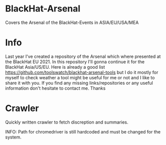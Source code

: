 # BlackHat-Arsenal
Covers the Arsenal of the BlackHat-Events in ASIA/EU/USA/MEA

# Info

Last year I've created a repository of the Arsenal which where presented at the BlackHat EU 2021. In this repository I'll gonna continue it for the BlackHat Asia/US/EU. 
Here is already a good list https://github.com/toolswatch/blackhat-arsenal-tools but I do it mostly for myself to check weather a tool might be useful for me or not and I like to share it with you. If you find any missing links/repositories or any useful information don't hesitate to contact me. Thanks

# Crawler

Quickly written crawler to fetch discreption and summaries.

INFO: Path for chromedriver is still hardcoded and must be changed for the system.
